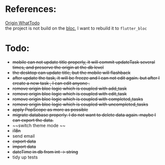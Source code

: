 # References:

[Origin WhatTodo](https://github.com/burhanrashid52/WhatTodo) <br/>
the project is not build on the [bloc](https://bloclibrary.dev/), I want to rebuild it
to `flutter_bloc`

# Todo:

- ~~mobile can not update title properly, it will commit updateTask several times, and preserve the
  origin at the db level~~
- ~~the desktop can update title, but the mobile will flashback~~
- ~~after update the task, it will be freeze and I can not edit again. but after I create a new
  task , I can edit anyone .~~
- ~~remove origin bloc logic which is coupled with add_task~~
- ~~remove origin bloc logic which is coupled with edit_task~~
- ~~remove origin bloc logic which is coupled with completed_tasks~~
- ~~remove origin bloc logic which is coupled with uncompleted_tasks~~
- ~~apply PopScope as more as possible~~
- ~~migrate database properly. I do not want to delete data again. maybe I can export the data.~~
- ~~switch theme mode ~~
- ~~i18n~~
- send email 
- ~~export data~~
- ~~import data~~
- ~~dateTime in db from int -> string~~
- tidy up tests 